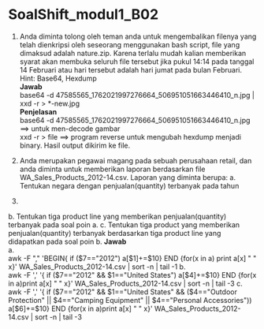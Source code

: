 # SoalShift_modul1_B02

1. Anda diminta tolong oleh teman anda untuk mengembalikan filenya yang telah dienkripsi oleh seseorang menggunakan bash script, file yang dimaksud adalah nature.zip. Karena terlalu mudah kalian memberikan syarat akan membuka seluruh file tersebut jika pukul 14:14 pada tanggal 14 Februari atau hari tersebut adalah hari jumat pada bulan Februari.<br>
Hint: Base64, Hexdump<br>
**Jawab**<br>
base64 -d 47585565_1762021997276664_506951051663446410_n.jpg | xxd -r > *-new.jpg <br>
**Penjelasan**<br>
base64 -d 47585565_1762021997276664_506951051663446410_n.jpg ==> untuk men-decode gambar<br>
xxd -r > file ==> program reverse untuk mengubah hexdump menjadi binary. Hasil output dikirim ke file.<br>

2. Anda merupakan pegawai magang pada sebuah perusahaan retail, dan anda diminta
untuk memberikan laporan berdasarkan file WA_Sales_Products_2012-14.csv.
Laporan yang diminta berupa:
a. Tentukan negara dengan penjualan(quantity) terbanyak pada tahun
2012.
b. Tentukan tiga product line yang memberikan penjualan(quantity)
terbanyak pada soal poin a.
c. Tentukan tiga product yang memberikan penjualan(quantity)
terbanyak berdasarkan tiga product line yang didapatkan pada soal
poin b.
**Jawab**<br>
a.<br>
awk -F "," 'BEGIN{ if ($7=="2012") a[$1]+=$10} END {for(x in a) print a[x] " " x}' WA_Sales_Products_2012-14.csv | sort -n | tail -1
b.<br>
awk -F ',' '{ if ($7=="2012" && $1=="United States") a[$4]+=$10} END {for(x in a)print a[x] " " x}' WA_Sales_Products_2012-14.csv | sort -n | tail -3
c.<br>
awk -F ',' '{ if ($7=="2012" && $1=="United States" && ($4=="Outdoor Protection" || $4=="Camping Equipment" || $4=="Personal Accessories")) a[$6]+=$10} END {for(x in a)print a[x] " " x}' WA_Sales_Products_2012-14.csv | sort -n | tail -3
